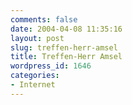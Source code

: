 ```yaml
---
comments: false
date: 2004-04-08 11:35:16
layout: post
slug: treffen-herr-amsel
title: Treffen-Herr Amsel
wordpress_id: 1646
categories:
- Internet
---
```


